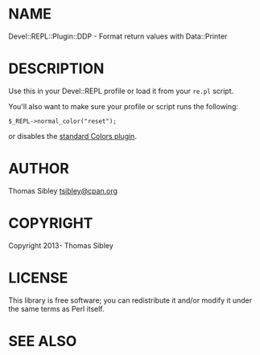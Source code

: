 # NAME

Devel::REPL::Plugin::DDP - Format return values with Data::Printer

# DESCRIPTION

Use this in your Devel::REPL profile or load it from your `re.pl` script.

You'll also want to make sure your profile or script runs the following:

    $_REPL->normal_color("reset");

or disables the [standard Colors plugin](https://metacpan.org/pod/Devel::REPL::Plugin::Colors).

# AUTHOR

Thomas Sibley <tsibley@cpan.org>

# COPYRIGHT

Copyright 2013- Thomas Sibley

# LICENSE

This library is free software; you can redistribute it and/or modify
it under the same terms as Perl itself.

# SEE ALSO
